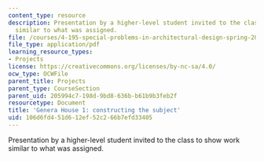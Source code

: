 ```yaml
---
content_type: resource
description: Presentation by a higher-level student invited to the class to show work
  similar to what was assigned.
file: /courses/4-195-special-problems-in-architectural-design-spring-2005/106d6fd451d612ef52c266b7efd33405_1austin.pdf
file_type: application/pdf
learning_resource_types:
- Projects
license: https://creativecommons.org/licenses/by-nc-sa/4.0/
ocw_type: OCWFile
parent_title: Projects
parent_type: CourseSection
parent_uid: 205994c7-198d-9bd8-636b-b61b9b3feb2f
resourcetype: Document
title: 'Genera House 1: constructing the subject'
uid: 106d6fd4-51d6-12ef-52c2-66b7efd33405
---
```

Presentation by a higher-level student invited to the class to show work similar to what was assigned.